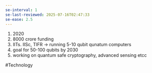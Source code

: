 ```yaml
---
se-interval: 1
se-last-reviewed: 2025-07-16T02:47:33
se-ease: 2.5
---
```

1. 2020
2. 8000 crore funding
3. IITs. IISc, TIFR -> running 5-10 qubit qunatum computers
4. goal for 50-100 qubits by 2030
5. working on quantum safe cryptography, advanced sensing etcc


#Technology 